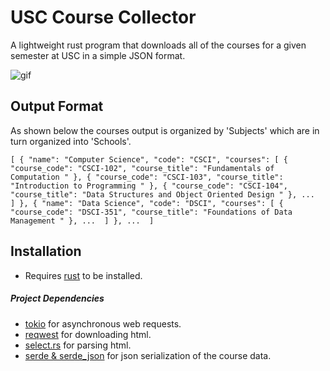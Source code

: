 # USC Course Collector
A lightweight rust program that downloads all of the courses for a given semester at USC in a simple JSON format.

![gif](course-collector.gif) 

## Output Format
As shown below the courses output is organized by 'Subjects' which are in turn organized into 'Schools'.
```
[ { "name": "Computer Science", "code": "CSCI", "courses": [ { "course_code": "CSCI-102", "course_title": "Fundamentals of Computation " }, { "course_code": "CSCI-103", "course_title": "Introduction to Programming " }, { "course_code": "CSCI-104", "course_title": "Data Structures and Object Oriented Design " }, ...  ] }, { "name": "Data Science", "code": "DSCI", "courses": [ { "course_code": "DSCI-351", "course_title": "Foundations of Data Management " }, ...  ] }, ...  ]
```

## Installation
- Requires [rust]() to be installed.


##### Project Dependencies
- [tokio](https://github.com/tokio-rs/tokio) for asynchronous web requests.
- [reqwest](https://github.com/seanmonstar/reqwest) for downloading html.
- [select.rs](https://github.com/utkarshkukreti/select.rs) for parsing html.
- [serde & serde_json](https://github.com/serde-rs/json) for json serialization of the course data.

